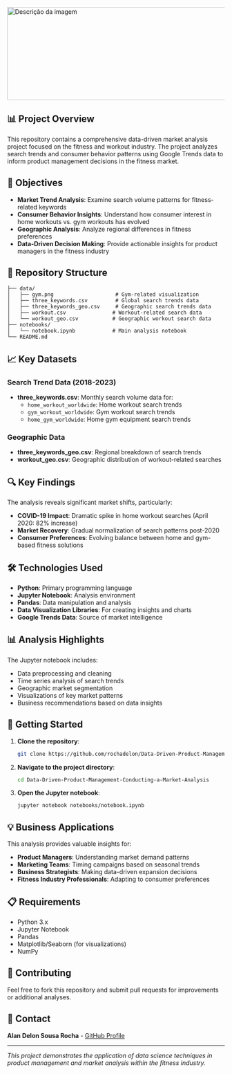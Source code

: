 <a href="https://app.datacamp.com/learn/projects/1684">
  <img 
    src="https://github.com/user-attachments/assets/59236c06-c0ea-4a54-b0f5-d670889f5f31" 
    alt="Descrição da imagem" 
    width="1141" 
    height="215" 
  />
</a>


## 📊 Project Overview

This repository contains a comprehensive data-driven market analysis project focused on the fitness and workout industry. The project analyzes search trends and consumer behavior patterns using Google Trends data to inform product management decisions in the fitness market.

## 🎯 Objectives

- **Market Trend Analysis**: Examine search volume patterns for fitness-related keywords
- **Consumer Behavior Insights**: Understand how consumer interest in home workouts vs. gym workouts has evolved
- **Geographic Analysis**: Analyze regional differences in fitness preferences
- **Data-Driven Decision Making**: Provide actionable insights for product managers in the fitness industry

## 📁 Repository Structure

```
├── data/
│   ├── gym.png                    # Gym-related visualization
│   ├── three_keywords.csv         # Global search trends data
│   ├── three_keywords_geo.csv     # Geographic search trends data
│   ├── workout.csv               # Workout-related search data
│   └── workout_geo.csv           # Geographic workout search data
├── notebooks/
│   └── notebook.ipynb            # Main analysis notebook
└── README.md
```

## 📈 Key Datasets

### Search Trend Data (2018-2023)
- **three_keywords.csv**: Monthly search volume data for:
  - `home_workout_worldwide`: Home workout search trends
  - `gym_workout_worldwide`: Gym workout search trends  
  - `home_gym_worldwide`: Home gym equipment search trends

### Geographic Data
- **three_keywords_geo.csv**: Regional breakdown of search trends
- **workout_geo.csv**: Geographic distribution of workout-related searches

## 🔍 Key Findings

The analysis reveals significant market shifts, particularly:
- **COVID-19 Impact**: Dramatic spike in home workout searches (April 2020: 82% increase)
- **Market Recovery**: Gradual normalization of search patterns post-2020
- **Consumer Preferences**: Evolving balance between home and gym-based fitness solutions

## 🛠️ Technologies Used

- **Python**: Primary programming language
- **Jupyter Notebook**: Analysis environment
- **Pandas**: Data manipulation and analysis
- **Data Visualization Libraries**: For creating insights and charts
- **Google Trends Data**: Source of market intelligence

## 📊 Analysis Highlights

The Jupyter notebook includes:
- Data preprocessing and cleaning
- Time series analysis of search trends
- Geographic market segmentation
- Visualizations of key market patterns
- Business recommendations based on data insights

## 🚀 Getting Started

1. **Clone the repository**:
   ```bash
   git clone https://github.com/rochadelon/Data-Driven-Product-Management-Conducting-a-Market-Analysis.git
   ```

2. **Navigate to the project directory**:
   ```bash
   cd Data-Driven-Product-Management-Conducting-a-Market-Analysis
   ```

3. **Open the Jupyter notebook**:
   ```bash
   jupyter notebook notebooks/notebook.ipynb
   ```

## 💡 Business Applications

This analysis provides valuable insights for:
- **Product Managers**: Understanding market demand patterns
- **Marketing Teams**: Timing campaigns based on seasonal trends
- **Business Strategists**: Making data-driven expansion decisions
- **Fitness Industry Professionals**: Adapting to consumer preferences

## 📋 Requirements

- Python 3.x
- Jupyter Notebook
- Pandas
- Matplotlib/Seaborn (for visualizations)
- NumPy

## 🤝 Contributing

Feel free to fork this repository and submit pull requests for improvements or additional analyses.

## 📧 Contact

**Alan Delon Sousa Rocha** - [GitHub Profile](https://github.com/rochadelon)

---

*This project demonstrates the application of data science techniques in product management and market analysis within the fitness industry.*
